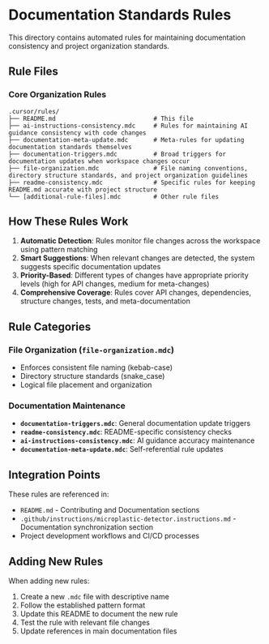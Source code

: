 # Documentation Standards Rules

This directory contains automated rules for maintaining documentation consistency and project organization standards.

## Rule Files

### Core Organization Rules
```
.cursor/rules/
├── README.md                           # This file
├── ai-instructions-consistency.mdc     # Rules for maintaining AI guidance consistency with code changes
├── documentation-meta-update.mdc       # Meta-rules for updating documentation standards themselves
├── documentation-triggers.mdc          # Broad triggers for documentation updates when workspace changes occur
├── file-organization.mdc               # File naming conventions, directory structure standards, and project organization guidelines
├── readme-consistency.mdc              # Specific rules for keeping README.md accurate with project structure
└── [additional-rule-files].mdc         # Other rule files
```

## How These Rules Work

1. **Automatic Detection**: Rules monitor file changes across the workspace using pattern matching
2. **Smart Suggestions**: When relevant changes are detected, the system suggests specific documentation updates
3. **Priority-Based**: Different types of changes have appropriate priority levels (high for API changes, medium for meta-changes)
4. **Comprehensive Coverage**: Rules cover API changes, dependencies, structure changes, tests, and meta-documentation

## Rule Categories

### File Organization (`file-organization.mdc`)
- Enforces consistent file naming (kebab-case)
- Directory structure standards (snake_case)
- Logical file placement and organization

### Documentation Maintenance
- **`documentation-triggers.mdc`**: General documentation update triggers
- **`readme-consistency.mdc`**: README-specific consistency checks
- **`ai-instructions-consistency.mdc`**: AI guidance accuracy maintenance
- **`documentation-meta-update.mdc`**: Self-referential rule updates

## Integration Points

These rules are referenced in:
- `README.md` - Contributing and Documentation sections
- `.github/instructions/microplastic-detector.instructions.md` - Documentation synchronization section
- Project development workflows and CI/CD processes

## Adding New Rules

When adding new rules:
1. Create a new `.mdc` file with descriptive name
2. Follow the established pattern format
3. Update this README to document the new rule
4. Test the rule with relevant file changes
5. Update references in main documentation files
